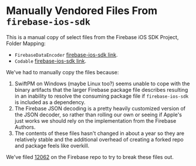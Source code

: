 # Manually Vendored Files From `firebase-ios-sdk`

This is a manual copy of select files from the Firebase iOS SDK Project, Folder Mapping:

- `FirebaseDataEncoder` [firebase-ios-sdk link](https://github.com/firebase/firebase-ios-sdk/tree/master/FirebaseSharedSwift).
- `Codable` [firebase-ios-sdk link](https://github.com/firebase/firebase-ios-sdk/tree/master/Firestore/Swift/Source/Codable).

We've had to manually copy the files because:

1. SwiftPM on Windows (maybe Linux too?) seems unable to cope with the binary artifacts that the larger Firebase package file describes resulting in an inability to resolve the consuming package file if `firebase-ios-sdk` is included as a dependency.
2. The Firebase JSON decoding is a pretty heavily customized version of the JSON decoder, so rather than rolling our own or seeing if Apple's just works we should rely on the implementation from the Firebase Authors.
3. The contents of these files hasn't changed in about a year so they are relatively stable and the additional overhead of creating a forked repo and package feels like overkill.

We've filed [12062](https://github.com/firebase/firebase-ios-sdk/issues/12062) on the Firebase repo to try to break these files out.
